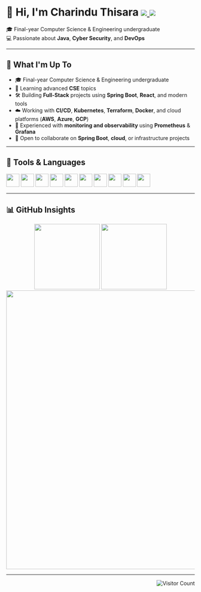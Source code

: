 <h1>
  👋 Hi, I'm Charindu Thisara
  <a href="mailto:thisaraimc@gmail.com">
    <img src="https://img.shields.io/badge/Gmail-D14836?style=flat-square&logo=gmail&logoColor=white" />
  </a>
  <a href="https://www.linkedin.com/in/charindu-thisara-45a5091a0/">
    <img src="https://img.shields.io/badge/LinkedIn-0A66C2?style=flat-square&logo=linkedin&logoColor=white" />
  </a>
</h1>

🎓 Final-year Computer Science & Engineering undergraduate  
💻 Passionate about **Java**, **Cyber Security**, and **DevOps**

---

## 🚀 What I'm Up To

- 🎓 Final-year Computer Science & Engineering undergraduate  
- 📘 Learning advanced **CSE** topics  
- 🛠️ Building **Full-Stack** projects using **Spring Boot**, **React**, and modern tools  
- ☁️ Working with **CI/CD**, **Kubernetes**, **Terraform**, **Docker**, and cloud platforms (**AWS**, **Azure**, **GCP**)  
- 🔧 Experienced with **monitoring and observability** using **Prometheus** & **Grafana**  
- 🤝 Open to collaborate on **Spring Boot**, **cloud**, or infrastructure projects
  
---

## 🧰 Tools & Languages

<p align="left">
  <img src="https://cdn.jsdelivr.net/gh/devicons/devicon/icons/java/java-original.svg" width="35" />
  <img src="https://cdn.jsdelivr.net/gh/devicons/devicon/icons/python/python-original.svg" width="35" />
  <img src="https://cdn.jsdelivr.net/gh/devicons/devicon/icons/c/c-original.svg" width="35" />
  <img src="https://cdn.jsdelivr.net/gh/devicons/devicon/icons/javascript/javascript-original.svg" width="35" />
  <img src="https://cdn.jsdelivr.net/gh/devicons/devicon/icons/docker/docker-original.svg" width="35" />
  <img src="https://cdn.jsdelivr.net/gh/devicons/devicon/icons/kubernetes/kubernetes-plain.svg" width="35" />
  <img src="https://cdn.jsdelivr.net/gh/devicons/devicon/icons/helm/helm-original.svg" width="35" />
  <img src="https://cdn.jsdelivr.net/gh/devicons/devicon/icons/linux/linux-original.svg" width="35" />
  <img src="https://cdn.jsdelivr.net/gh/devicons/devicon/icons/git/git-original.svg" width="35" />
  <img src="https://upload.wikimedia.org/wikipedia/commons/2/2b/Kali-dragon-icon.svg" width="35" />
</p>

---

## 📊 GitHub Insights

<div align="center">

<img src="https://github-readme-stats.vercel.app/api?username=CharinduThisara&show_icons=true&theme=radical" height="175" />
<img src="https://github-readme-stats.vercel.app/api/top-langs/?username=CharinduThisara&layout=compact&theme=radical" height="175" />

<img src="https://github-readme-streak-stats.herokuapp.com/?user=CharinduThisara&theme=radical" width="745"/>

</div>

---

<p align="right">
  <img src="https://komarev.com/ghpvc/?username=CharinduThisara&style=flat-square&color=blue" alt="Visitor Count"/>
</p>


<!---
CharinduThisara/CharinduThisara is a ✨ special ✨ repository because its `README.md` (this file) appears on your GitHub profile.
You can click the Preview link to take a look at your changes.
--->
